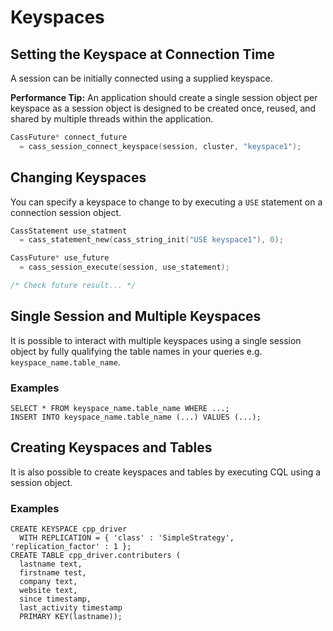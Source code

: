 # Keyspaces

## Setting the Keyspace at Connection Time

A session can be initially connected using a supplied keyspace.

**Performance Tip:**  An application should create a single session object per keyspace as a session object is designed to be created once, reused, and shared by multiple threads within the application.

```c
CassFuture* connect_future 
  = cass_session_connect_keyspace(session, cluster, "keyspace1");
```

## Changing Keyspaces

You can specify a keyspace to change to by executing a `USE` statement on a connection session object.

```c
CassStatement use_statment 
  = cass_statement_new(cass_string_init("USE keyspace1"), 0);

CassFuture* use_future 
  = cass_session_execute(session, use_statement);

/* Check future result... */
```

## Single Session and Multiple Keyspaces

It is possible to interact with multiple keyspaces using a single session object by fully qualifying the table names in your queries e.g. `keyspace_name.table_name`.

### Examples

```cql
SELECT * FROM keyspace_name.table_name WHERE ...;
INSERT INTO keyspace_name.table_name (...) VALUES (...);
```

## Creating Keyspaces and Tables

It is also possible to create keyspaces and tables by executing CQL using a session object.

### Examples

```cql
CREATE KEYSPACE cpp_driver
  WITH REPLICATION = { 'class' : 'SimpleStrategy', 'replication_factor' : 1 };
CREATE TABLE cpp_driver.contributers (
  lastname text,
  firstname test,
  company text,
  website text,
  since timestamp,
  last_activity timestamp
  PRIMARY KEY(lastname));
```
